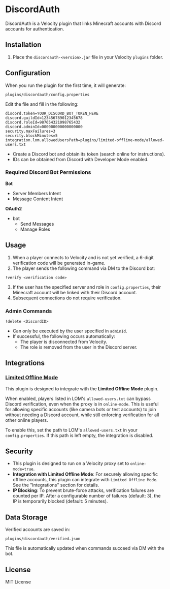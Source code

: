 # DiscordAuth
DiscordAuth is a Velocity plugin that links Minecraft accounts with Discord accounts for authentication.

## Installation
1. Place the `discordauth-<version>.jar` file in your Velocity `plugins` folder.

## Configuration
When you run the plugin for the first time, it will generate:

`plugins/discordauth/config.properties`

Edit the file and fill in the following:
```properties
discord.token=YOUR_DISCORD_BOT_TOKEN_HERE
discord.guildId=123456789012345678
discord.roleId=987654321098765432
discord.adminId=000000000000000000
security.maxFailures=3
security.blockMinutes=5
integration.lom.allowedUsersPath=plugins/limited-offline-mode/allowed-users.txt
```
- Create a Discord bot and obtain its token (search online for instructions).  
- IDs can be obtained from Discord with Developer Mode enabled.

### Required Discord Bot Permissions
**Bot**
- Server Members Intent
- Message Content Intent

**OAuth2**
- bot
  - Send Messages
  - Manage Roles

## Usage
1. When a player connects to Velocity and is not yet verified, a 6-digit verification code will be generated in-game.
2. The player sends the following command via DM to the Discord bot:

`!verify <verification code>`

3. If the user has the specified server and role in `config.properties`, their Minecraft account will be linked with their Discord account.  
4. Subsequent connections do not require verification.

### Admin Commands
`!delete <DiscordID>`

- Can only be executed by the user specified in `adminId`.
- If successful, the following occurs automatically:
  - The player is disconnected from Velocity.
  - The role is removed from the user in the Discord server.

## Integrations

### [Limited Offline Mode](https://modrinth.com/plugin/limited-offline-mode)

This plugin is designed to integrate with the **Limited Offline Mode** plugin.

When enabled, players listed in LOM's `allowed-users.txt` can bypass Discord verification, even when the proxy is in `online-mode`. This is useful for allowing specific accounts (like camera bots or test accounts) to join without needing a Discord account, while still enforcing verification for all other online players.

To enable this, set the path to LOM's `allowed-users.txt` in your `config.properties`. If this path is left empty, the integration is disabled.

## Security
- This plugin is designed to run on a Velocity proxy set to `online-mode=true`.
- **Integration with Limited Offline Mode**: For securely allowing specific offline accounts, this plugin can integrate with `Limited Offline Mode`. See the "Integrations" section for details.
- **IP Blocking**: To prevent brute-force attacks, verification failures are counted per IP. After a configurable number of failures (default: 3), the IP is temporarily blocked (default: 5 minutes).

## Data Storage
Verified accounts are saved in:

`plugins/discordauth/verified.json`

This file is automatically updated when commands succeed via DM with the bot.

## License
MIT License
